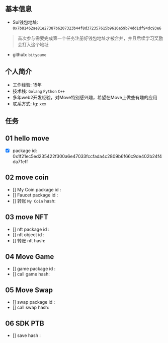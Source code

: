 ## 基本信息
- Sui钱包地址: `0x7b81462ae81e27387b6207323b44f8d372357615b9616a59b74dd1df94dc93e6`
> 首次参与需要完成第一个任务注册好钱包地址才被合并，并且后续学习奖励会打入这个地址
- github: `bityoume`

## 个人简介
- 工作经验: 15年
- 技术栈: `Golang` `Python` `C++`
- 多年web2开发经验，对Move特别感兴趣，希望在Move上做些有趣的应用
- 联系方式: tg: `xxx` 

## 任务

##   01 hello move  
- [x] package id: 0x1f21ec5ed235422f300a6e47033fccfada4c2809b6f66c9de402b24f4da71eff

##   02 move coin
- [] My Coin package id : 
- [] Faucet package id : 
- [] 转账 `My Coin` hash:

##   03 move NFT
- [] nft package id :
- [] nft object id : 
- [] 转账 nft  hash:

##   04 Move Game
- [] game package id :
- [] call game hash:

##   05 Move Swap
- [] swap package id :
- [] call swap hash:

##   06 SDK PTB
- [] save hash :
